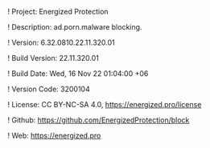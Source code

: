 ! Project: Energized Protection

! Description: ad.porn.malware blocking.

! Version: 6.32.0810.22.11.320.01

! Build Version: 22.11.320.01

! Build Date: Wed, 16 Nov 22 01:04:00 +06

! Version Code: 3200104

! License: CC BY-NC-SA 4.0, https://energized.pro/license

! Github: https://github.com/EnergizedProtection/block

! Web: https://energized.pro

